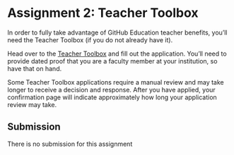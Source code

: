 # Assignment 2: Teacher Toolbox
In order to fully take advantage of GitHub Education teacher benefits, you’ll need the Teacher Toolbox (if you do not already have it).

Head over to the [Teacher Toolbox](https://education.github.com/toolbox) and fill out the application. You’ll need to provide dated proof that you are a faculty member at your institution, so have that on hand.

Some Teacher Toolbox applications require a manual review and may take longer to receive a decision and response. After you have applied, your confirmation page will indicate approximately how long your application review may take.

## Submission
There is no submission for this assignment

